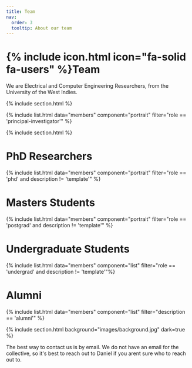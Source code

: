 ```yaml
---
title: Team
nav:
  order: 3
  tooltip: About our team
---
```


# {% include icon.html icon="fa-solid fa-users" %}Team

We are Electrical and Computer Engineering Researchers, from the University of the West Indies. 

{% include section.html %}

{% include list.html data="members" component="portrait" filter="role == 'principal-investigator'" %}

{% include section.html %}

# PhD Researchers

{% include list.html data="members" component="portrait" filter="role == 'phd' and description != 'template'" %}

# Masters Students

{% include list.html data="members" component="portrait" filter="role == 'postgrad' and description != 'template'" %}

# Undergraduate Students

{% include list.html data="members" component="list" filter="role == 'undergrad' and description != 'template'"%}

# Alumni

{% include list.html data="members" component="list" filter="description == 'alumni'" %}


{% include section.html background="images/background.jpg" dark=true %}

The best way to contact us is by email. We do not have an email for the collective, so it's best to reach out to Daniel if you arent sure who to reach out to.


